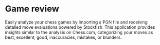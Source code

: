 # Game review

Easily analyze your chess games by importing a PGN file and receiving detailed move evaluations powered by Stockfish. This application provides insights similar to the analysis on Chess.com, categorizing your moves as best, excellent, good, inaccuracies, mistakes, or blunders.

